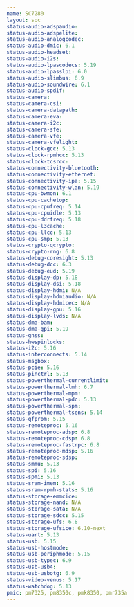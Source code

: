 ```yaml
---
name: SC7280
layout: soc
status-audio-adspaudio:
status-audio-adspelite:
status-audio-analogcodec:
status-audio-dmic: 6.1
status-audio-headset:
status-audio-i2s:
status-audio-lpascodecs: 5.19
status-audio-lpasslpi: 6.0
status-audio-slimbus: 6.9
status-audio-soundwire: 6.1
status-audio-spdif:
status-camera:
status-camera-csi:
status-camera-datapath:
status-camera-eva:
status-camera-i2c:
status-camera-sfe:
status-camera-vfe:
status-camera-vfelight:
status-clock-gcc: 5.13
status-clock-rpmhcc: 5.13
status-clock-tcsrcc:
status-connectivity-bluetooth:
status-connectivity-ethernet:
status-connectivity-ipa: 5.15
status-connectivity-wlan: 5.19
status-cpu-bwmon: 6.1
status-cpu-cachetop:
status-cpu-cpufreq: 5.14
status-cpu-cpuidle: 5.13
status-cpu-ddrfreq: 5.18
status-cpu-l3cache:
status-cpu-llcc: 5.13
status-cpu-smp: 5.13
status-crypto-qcrypto:
status-crypto-rng: 6.8
status-debug-coresight: 5.13
status-debug-dcc: 6.3
status-debug-eud: 5.19
status-display-dp: 5.18
status-display-dsi: 5.18
status-display-hdmi: N/A
status-display-hdmiaudio: N/A
status-display-hdmicec: N/A
status-display-gpu: 5.16
status-display-lvds: N/A
status-dma-bam:
status-dma-gpi: 5.19
status-gnss:
status-hwspinlocks:
status-i2c: 5.16
status-interconnects: 5.14
status-msgbox:
status-pcie: 5.16
status-pinctrl: 5.13
status-powerthermal-currentlimit:
status-powerthermal-lmh: 6.7
status-powerthermal-mpm:
status-powerthermal-pdc: 5.13
status-powerthermal-spm:
status-powerthermal-tsens: 5.14
status-qfprom: 5.15
status-remoteproc: 5.16
status-remoteproc-adsp: 6.8
status-remoteproc-cdsp: 6.8
status-remoteproc-fastrpc: 6.8
status-remoteproc-mdsp: 5.16
status-remoteproc-sdsp:
status-smmu: 5.13
status-spi: 5.16
status-spmi: 5.13
status-sram-imem: 5.16
status-sram-rpmh-stats: 5.16
status-storage-emmcice:
status-storage-nand: N/A
status-storage-sata: N/A
status-storage-sdcc: 5.15
status-storage-ufs: 6.8
status-storage-ufsice: 6.10-next
status-uart: 5.13
status-usb: 5.15
status-usb-hostmode:
status-usb-periphmode: 5.15
status-usb-typec: 6.9
status-usb-usb4:
status-usb-usbotg: 6.9
status-video-venus: 5.17
status-watchdog: 5.13
pmic: pm7325, pm8350c, pmk8350, pmr735a
---
```

